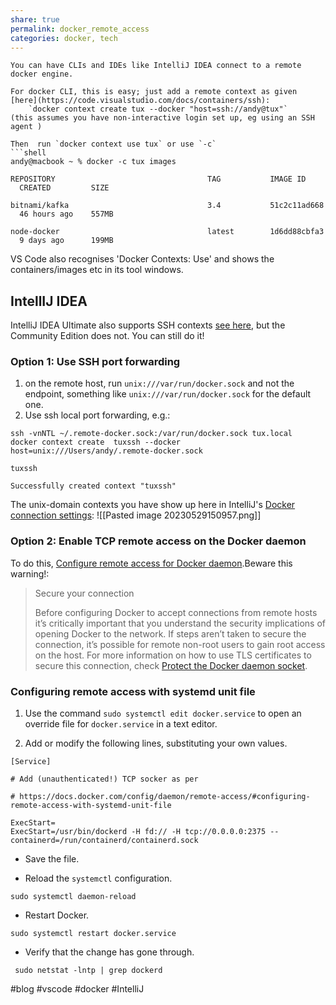 ```yaml
---
share: true
permalink: docker_remote_access
categories: docker, tech
---
```



```
You can have CLIs and IDEs like IntelliJ IDEA connect to a remote docker engine.

For docker CLI, this is easy; just add a remote context as given [here](https://code.visualstudio.com/docs/containers/ssh):
	`docker context create tux --docker "host=ssh://andy@tux"`
(this assumes you have non-interactive login set up, eg using an SSH agent )

Then  run `docker context use tux` or use `-c`  
```shell
andy@macbook ~ % docker -c tux images      

REPOSITORY                                  TAG           IMAGE ID       CREATED         SIZE

bitnami/kafka                               3.4           51c2c11ad668   46 hours ago    557MB

node-docker                                 latest        1d6dd88cbfa3   9 days ago      199MB

```

VS Code also recognises 'Docker Contexts: Use' and shows the containers/images etc in its tool windows.

## IntellIJ IDEA
IntelliJ IDEA Ultimate  also supports SSH contexts [see here](https://www.jetbrains.com/help/idea/settings-docker.html), but the Community Edition does not. You can still do it!

### Option 1: Use SSH port forwarding
1. on the remote host, run `unix:///var/run/docker.sock` and not the endpoint, something like `unix:///var/run/docker.sock` for the default one.
2. Use ssh local port forwarding, e.g.:
```shell 
ssh -vnNTL ~/.remote-docker.sock:/var/run/docker.sock tux.local
docker context create  tuxssh --docker host=unix:///Users/andy/.remote-docker.sock

tuxssh

Successfully created context "tuxssh"
``` 

The unix-domain contexts you have show up here in IntelliJ's [Docker connection settings](https://www.jetbrains.com/help/idea/settings-docker.html):
![[Pasted image 20230529150957.png]]


### Option 2: Enable TCP remote access on the Docker daemon 
To do this, [Configure remote access for Docker daemon](https://docs.docker.com/config/daemon/remote-access/).Beware this warning!: 
> Secure your connection
> 
> Before configuring Docker to accept connections from remote hosts it’s critically important that you understand the security implications of opening Docker to the network. If steps aren’t taken to secure the connection, it’s possible for remote non-root users to gain root access on the host. For more information on how to use TLS certificates to secure this connection, check [Protect the Docker daemon socket](https://docs.docker.com/engine/security/protect-access/).

### Configuring remote access with systemd unit file[](https://docs.docker.com/config/daemon/remote-access/#configuring-remote-access-with-systemd-unit-file)

1. Use the command `sudo systemctl edit docker.service` to open an override file for `docker.service` in a text editor.
    
2. Add or modify the following lines, substituting your own values. 
```
[Service]

# Add (unauthenticated!) TCP socker as per

# https://docs.docker.com/config/daemon/remote-access/#configuring-remote-access-with-systemd-unit-file

ExecStart=
ExecStart=/usr/bin/dockerd -H fd:// -H tcp://0.0.0.0:2375 --containerd=/run/containerd/containerd.sock
```
    
- Save the file.
    
- Reload the `systemctl` configuration.
```
sudo systemctl daemon-reload
```
  
- Restart Docker.
```
sudo systemctl restart docker.service
```
    
- Verify that the change has gone through.
```
 sudo netstat -lntp | grep dockerd
```



#blog #vscode #docker #IntelliJ


